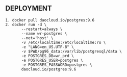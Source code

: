 ## DEPLOYMENT

    1. docker pull daocloud.io/postgres:9.6
    2. docker run -d \
           --restart=always \
           --name wr-postgres \
           --net='host' \
           -v /etc/localtime:/etc/localtime:ro \
           -e "LANG=en_US.UTF-8" \
           -v $PWD/pg96_data:/var/lib/postgresql/data \
           -e POSTGRES_DB=wr_prd \
           -e POSTGRES_USER=postgres \
           -e POSTGRES_PASSWORD=postgres \
           daocloud.io/postgres:9.6

